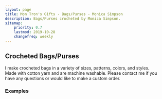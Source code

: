 ```yaml
---
layout: page
title: Mon Tron's Gifts - Bags/Purses - Monica Simpson
description: Bags/Purses crocheted by Monica Simpson.
sitemap:
    priority: 0.7
    lastmod: 2019-10-28
    changefreq: weekly
---
```

## Crocheted Bags/Purses

I make crocheted bags in a variety of sizes, patterns, colors, and styles.  Made with cotton yarn and are machine washable.  Please contact me if you have any questions or would like to make a custom order.

### Examples

<span class="image main"><img src="{{ site.baseurl }}/images/gray-bag.jpeg" alt="" /></span>
<span class="image main"><img src="{{ site.baseurl }}/images/blue-bag.jpeg" alt="" /></span>
<span class="image main"><img src="{{ site.baseurl }}/images/pink-orange    -bag.jpeg" alt="" /></span>
<span class="image main"><img src="{{ site.baseurl }}/images/purple-bag.jpeg" alt="" /></span>
<span class="image main"><img src="{{ site.baseurl }}/images/purple-bag2x.jpeg" alt="" /></span>